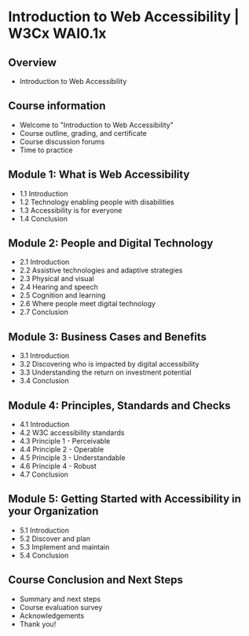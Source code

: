 # Introduction to Web Accessibility | W3Cx WAI0.1x

<!---
##@ <beg-file_info>
##@ document_metadata:
##@   - caption: "overview_material_004aa"
##@     dmid: "uu056ploppony1676980831fmid"
##@     vim:  tw=180
##@     date: created="2023-02-21T04:00:31"
##@     last: lastmod="2023-02-21T05:07:46"
##@     tags:       tags
##@     people:
##@         - pple: people
##@     author:     created="author"
##@     lastupdate: "lastupdate"
##@     namespace:
##@         - nams: namespace
##@     desc: |
##@         ## Overview
##@         * overview
##@     seealso: |
##@         ## See also
##@         * aameta_linktop
##@     seeinstead: |
##@         * seeinstead
##@ <end-file_info>
--->

## Overview
<!--- id="dmid://uu525snubshut1676980928x03xlink" --->
* Introduction to Web Accessibility

## Course information
<!--- id="dmid://uu526snubshut1676980928x03xlink" --->
* Welcome to "Introduction to Web Accessibility"
* Course outline, grading, and certificate
* Course discussion forums
* Time to practice

## Module 1: What is Web Accessibility
<!--- id="dmid://uu527snubshut1676980928x03xlink" --->
* 1.1 Introduction
* 1.2 Technology enabling people with disabilities
* 1.3 Accessibility is for everyone
* 1.4 Conclusion

## Module 2: People and Digital Technology
<!--- id="dmid://uu528snubshut1676980928x03xlink" --->
* 2.1 Introduction
* 2.2 Assistive technologies and adaptive strategies
* 2.3 Physical and visual
* 2.4 Hearing and speech
* 2.5 Cognition and learning
* 2.6 Where people meet digital technology
* 2.7 Conclusion

## Module 3: Business Cases and Benefits
<!--- id="dmid://uu529snubshut1676980928x03xlink" --->
* 3.1 Introduction
* 3.2 Discovering who is impacted by digital accessibility
* 3.3 Understanding the return on investment potential
* 3.4 Conclusion

## Module 4: Principles, Standards and Checks
<!--- id="dmid://uu530snubshut1676980928x03xlink" --->
* 4.1 Introduction
* 4.2 W3C accessibility standards
* 4.3 Principle 1 - Perceivable
* 4.4 Principle 2 - Operable
* 4.5 Principle 3 - Understandable
* 4.6 Principle 4 - Robust
* 4.7 Conclusion

## Module 5: Getting Started with Accessibility in your Organization
<!--- id="dmid://uu531snubshut1676980928x03xlink" --->
* 5.1 Introduction
* 5.2 Discover and plan
* 5.3 Implement and maintain
* 5.4 Conclusion

## Course Conclusion and Next Steps
<!--- id="dmid://uu532snubshut1676980928x03xlink" --->
* Summary and next steps
* Course evaluation survey
* Acknowledgements
* Thank you!

